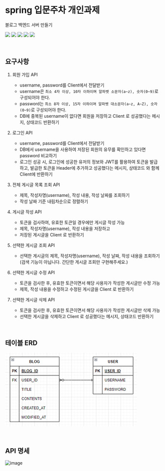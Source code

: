 # spring 입문주차 개인과제 
블로그 백엔드 서버 만들기

<img src="https://img.shields.io/badge/java-007396?style=for-the-badge&logo=java&logoColor=white"> <img src="https://img.shields.io/badge/spring-6DB33F?style=for-the-badge&logo=spring&logoColor=white">
<img src="https://img.shields.io/badge/springboot-6DB33F?style=for-the-badge&logo=springboot&logoColor=white">
<img src="https://img.shields.io/badge/postman-FF6C37?style=for-the-badge&logo=postman&logoColor=white">
<img src="https://img.shields.io/badge/github-181717?style=for-the-badge&logo=github&logoColor=white">


<br>

## 요구사항
1. 회원 가입 API
   - username, password를 Client에서 전달받기
   - username은  `최소 4자 이상, 10자 이하이며 알파벳 소문자(a~z), 숫자(0~9)`로 구성되어야 한다.
   - password는  `최소 8자 이상, 15자 이하이며 알파벳 대소문자(a~z, A~Z), 숫자(0~9)`로 구성되어야 한다.
   - DB에 중복된 username이 없다면 회원을 저장하고 Client 로 성공했다는 메시지, 상태코드 반환하기
   

2. 로그인 API
   - username, password를 Client에서 전달받기
   - DB에서 username을 사용하여 저장된 회원의 유무를 확인하고 있다면 password 비교하기
   - 로그인 성공 시, 로그인에 성공한 유저의 정보와 JWT를 활용하여 토큰을 발급하고,
     발급한 토큰을 Header에 추가하고 성공했다는 메시지, 상태코드 와 함께 Client에 반환하기

3. 전체 게시글 목록 조회 API
   - 제목, 작성자명(username), 작성 내용, 작성 날짜를 조회하기
   - 작성 날짜 기준 내림차순으로 정렬하기
   

4. 게시글 작성 API
   - 토큰을 검사하여, 유효한 토큰일 경우에만 게시글 작성 가능
   - 제목, 작성자명(username), 작성 내용을 저장하고
   - 저장된 게시글을 Client 로 반환하기


5. 선택한 게시글 조회 API
   - 선택한 게시글의 제목, 작성자명(username), 작성 날짜, 작성 내용을 조회하기
     (검색 기능이 아닙니다. 간단한 게시글 조회만 구현해주세요.)


6. 선택한 게시글 수정 API
   - 토큰을 검사한 후, 유효한 토큰이면서 해당 사용자가 작성한 게시글만 수정 가능
   - 제목, 작성 내용을 수정하고 수정된 게시글을 Client 로 반환하기


7. 선택한 게시글 삭제 API
   - 토큰을 검사한 후, 유효한 토큰이면서 해당 사용자가 작성한 게시글만 삭제 가능
   - 선택한 게시글을 삭제하고 Client 로 성공했다는 메시지, 상태코드 반환하기



<br>

## 테이블 ERD
![img_2.png](img_2.png)
    
<br>

## API 명세
![image](https://user-images.githubusercontent.com/117057884/207797694-b19b08e0-2ae7-4874-af00-3bb4073aaa18.png)


